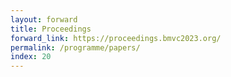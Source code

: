 ```yaml
---
layout: forward
title: Proceedings
forward_link: https://proceedings.bmvc2023.org/
permalink: /programme/papers/
index: 20
---
```


